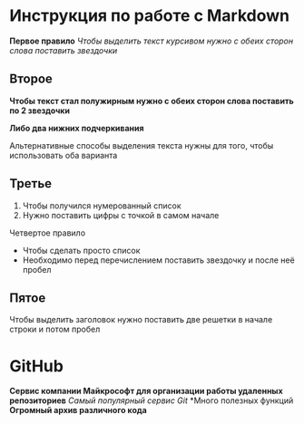 # Инструкция по работе с Markdown

 __Первое правило__
*Чтобы выделить текст курсивом нужно с обеих сторон слова поставить звездочки* 

## Второе
**Чтобы текст стал полужирным нужно с обеих сторон слова поставить по 2 звездочки**

__Либо два нижних подчеркивания__ 

Альтернативные способы выделения текста нужны для того, чтобы использовать оба варианта

## Третье
1. Чтобы получился нумерованный список  
2. Нужно поставить цифры с точкой в самом начале 

Четвертое правило
* Чтобы сделать просто список 
* Необходимо перед перечислением поставить звездочку и после неё пробел 

## Пятое

Чтобы выделить заголовок нужно поставить две решетки в начале строки и потом пробел 


# GitHub
__Сервис компании Майкрософт для организации работы удаленных репозиториев__
*Самый популярный сервис Git*
*Много полезных функций
__Огромный архив различного кода__
